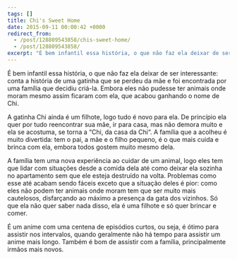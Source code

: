 ```yaml
---
tags: []
title: Chi's Sweet Home
date: 2015-09-11 00:00:42 +0000
redirect_from:
  - /post/128809543858/chis-sweet-home/
  - /post/128809543858/
excerpt: "É bem infantil essa história, o que não faz ela deixar de ser interessante: conta a história de uma gatinha que se perdeu da mãe e foi encontrada por uma família que decidiu criá-la. Embora eles não pudesse ter animais onde moram mesmo assim ficaram com ela, que acabou ganhando o nome de Chi."
---
```


É bem infantil essa história, o que não faz ela deixar de ser
interessante: conta a história de uma gatinha que se perdeu da mãe e foi
encontrada por uma família que decidiu criá-la. Embora eles não pudesse
ter animais onde moram mesmo assim ficaram com ela, que acabou ganhando
o nome de Chi.

A gatinha Chi ainda é um filhote, logo tudo é novo para ela. De
princípio ela quer por tudo reencontrar sua mãe, ir para casa, mas não
demora muito e ela se acostuma, se torna a “Chi, da casa da Chi“. A
família que a acolheu é muito divertida: tem o pai, a mãe e o filho
pequeno, é o que mais cuida e brinca com ela, embora todos gostem muito
mesmo dela.

A família tem uma nova experiência ao cuidar de um animal, logo eles tem
que lidar com situações desde a comida dela até como deixar ela sozinha
no apartamento sem que ele esteja destruído na volta. Problemas como
esse até acabam sendo fáceis exceto que a situação deles é pior: como
eles não podem ter animais onde moram tem que ser muito mais cautelosos,
disfarçando ao máximo a presença da gata dos vizinhos. Só que ela não
quer saber nada disso, ela é uma filhote e só quer brincar e comer.

É um anime com uma centena de episódios curtos, ou seja, é ótimo para
assistir nos intervalos, quando geralmente não há tempo para assistir um
anime mais longo. Também é bom de assistir com a família, principalmente
irmãos mais novos.


